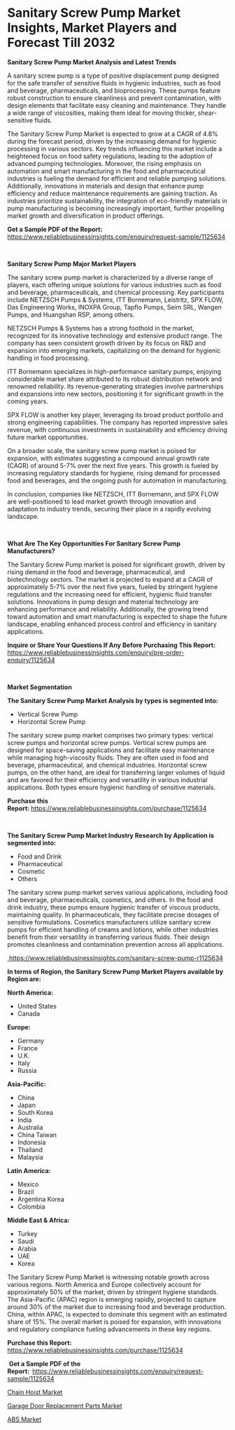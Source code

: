 <p><h1>Sanitary Screw Pump Market Insights, Market Players and Forecast Till 2032</h1></p><p><strong>Sanitary Screw Pump Market Analysis and Latest Trends</strong></p>
<p><p>A sanitary screw pump is a type of positive displacement pump designed for the safe transfer of sensitive fluids in hygienic industries, such as food and beverage, pharmaceuticals, and bioprocessing. These pumps feature robust construction to ensure cleanliness and prevent contamination, with design elements that facilitate easy cleaning and maintenance. They handle a wide range of viscosities, making them ideal for moving thicker, shear-sensitive fluids.</p><p>The Sanitary Screw Pump Market is expected to grow at a CAGR of 4.8% during the forecast period, driven by the increasing demand for hygienic processing in various sectors. Key trends influencing this market include a heightened focus on food safety regulations, leading to the adoption of advanced pumping technologies. Moreover, the rising emphasis on automation and smart manufacturing in the food and pharmaceutical industries is fueling the demand for efficient and reliable pumping solutions. Additionally, innovations in materials and design that enhance pump efficiency and reduce maintenance requirements are gaining traction. As industries prioritize sustainability, the integration of eco-friendly materials in pump manufacturing is becoming increasingly important, further propelling market growth and diversification in product offerings.</p></p>
<p><strong>Get a Sample PDF of the Report:&nbsp;</strong> <a href="https://www.reliablebusinessinsights.com/enquiry/request-sample/1125634?utm_campaign=96&utm_medium=2&utm_source=Github&utm_content=ia&utm_term=15022025&utm_id=sanitary-screw-pump">https://www.reliablebusinessinsights.com/enquiry/request-sample/1125634</a></p>
<p>&nbsp;</p>
<p><strong>Sanitary Screw Pump Major Market Players</strong></p>
<p><p>The sanitary screw pump market is characterized by a diverse range of players, each offering unique solutions for various industries such as food and beverage, pharmaceuticals, and chemical processing. Key participants include NETZSCH Pumps & Systems, ITT Bornemann, Leistritz, SPX FLOW, Das Engineering Works, INOXPA Group, Tapflo Pumps, Seim SRL, Wangen Pumps, and Huangshan RSP, among others.</p><p>NETZSCH Pumps & Systems has a strong foothold in the market, recognized for its innovative technology and extensive product range. The company has seen consistent growth driven by its focus on R&D and expansion into emerging markets, capitalizing on the demand for hygienic handling in food processing.</p><p>ITT Bornemann specializes in high-performance sanitary pumps, enjoying considerable market share attributed to its robust distribution network and renowned reliability. Its revenue-generating strategies involve partnerships and expansions into new sectors, positioning it for significant growth in the coming years.</p><p>SPX FLOW is another key player, leveraging its broad product portfolio and strong engineering capabilities. The company has reported impressive sales revenue, with continuous investments in sustainability and efficiency driving future market opportunities.</p><p>On a broader scale, the sanitary screw pump market is poised for expansion, with estimates suggesting a compound annual growth rate (CAGR) of around 5-7% over the next five years. This growth is fueled by increasing regulatory standards for hygiene, rising demand for processed food and beverages, and the ongoing push for automation in manufacturing.</p><p>In conclusion, companies like NETZSCH, ITT Bornemann, and SPX FLOW are well-positioned to lead market growth through innovation and adaptation to industry trends, securing their place in a rapidly evolving landscape.</p></p>
<p>&nbsp;</p>
<p><strong>What Are The Key Opportunities For Sanitary Screw Pump Manufacturers?</strong></p>
<p><p>The Sanitary Screw Pump market is poised for significant growth, driven by rising demand in the food and beverage, pharmaceutical, and biotechnology sectors. The market is projected to expand at a CAGR of approximately 5-7% over the next five years, fueled by stringent hygiene regulations and the increasing need for efficient, hygienic fluid transfer solutions. Innovations in pump design and material technology are enhancing performance and reliability. Additionally, the growing trend toward automation and smart manufacturing is expected to shape the future landscape, enabling enhanced process control and efficiency in sanitary applications.</p></p>
<p><strong>Inquire or Share Your Questions If Any Before Purchasing This Report:</strong> <a href="https://www.reliablebusinessinsights.com/enquiry/pre-order-enquiry/1125634?utm_campaign=96&utm_medium=2&utm_source=Github&utm_content=ia&utm_term=15022025&utm_id=sanitary-screw-pump">https://www.reliablebusinessinsights.com/enquiry/pre-order-enquiry/1125634</a></p>
<p>&nbsp;</p>
<p><strong>Market Segmentation</strong></p>
<p><strong>The Sanitary Screw Pump Market Analysis by types is segmented into:</strong></p>
<p><ul><li>Vertical Screw Pump</li><li>Horizontal Screw Pump</li></ul></p>
<p><p>The sanitary screw pump market comprises two primary types: vertical screw pumps and horizontal screw pumps. Vertical screw pumps are designed for space-saving applications and facilitate easy maintenance while managing high-viscosity fluids. They are often used in food and beverage, pharmaceutical, and chemical industries. Horizontal screw pumps, on the other hand, are ideal for transferring larger volumes of liquid and are favored for their efficiency and versatility in various industrial applications. Both types ensure hygienic handling of sensitive materials.</p></p>
<p><strong>Purchase this Report:&nbsp;</strong><a href="https://www.reliablebusinessinsights.com/purchase/1125634?utm_campaign=96&utm_medium=2&utm_source=Github&utm_content=ia&utm_term=15022025&utm_id=sanitary-screw-pump">https://www.reliablebusinessinsights.com/purchase/1125634</a></p>
<p>&nbsp;</p>
<p><strong>The Sanitary Screw Pump Market Industry Research by Application is segmented into:</strong></p>
<p><ul><li>Food and Drink</li><li>Pharmaceutical</li><li>Cosmetic</li><li>Others</li></ul></p>
<p><p>The sanitary screw pump market serves various applications, including food and beverage, pharmaceuticals, cosmetics, and others. In the food and drink industry, these pumps ensure hygienic transfer of viscous products, maintaining quality. In pharmaceuticals, they facilitate precise dosages of sensitive formulations. Cosmetics manufacturers utilize sanitary screw pumps for efficient handling of creams and lotions, while other industries benefit from their versatility in transferring various fluids. Their design promotes cleanliness and contamination prevention across all applications.</p></p>
<p><a href="https://www.reliablebusinessinsights.com/sanitary-screw-pump-r1125634?utm_campaign=96&utm_medium=2&utm_source=Github&utm_content=ia&utm_term=15022025&utm_id=sanitary-screw-pump">&nbsp;https://www.reliablebusinessinsights.com/sanitary-screw-pump-r1125634</a></p>
<p><strong>In terms of Region, the Sanitary Screw Pump Market Players available by Region are:</strong></p>
<p>
    <p> <strong> North America: </strong>
        <ul>
            <li>United States</li>
            <li>Canada</li>
        </ul>
        </p> 
    <p> <strong> Europe: </strong>
        <ul>
            <li>Germany</li>
            <li>France</li>
            <li>U.K.</li>
            <li>Italy</li>
            <li>Russia</li>
        </ul>
        </p> 
    <p> <strong> Asia-Pacific: </strong>
        <ul>
            <li>China</li>
            <li>Japan</li>
            <li>South Korea</li>
            <li>India</li>
            <li>Australia</li>
            <li>China Taiwan</li>
            <li>Indonesia</li>
            <li>Thailand</li>
            <li>Malaysia</li>
        </ul>
        </p> 
    <p> <strong> Latin America: </strong>
        <ul>
            <li>Mexico</li>
            <li>Brazil</li>
            <li>Argentina Korea</li>
            <li>Colombia</li>
        </ul>
        </p> 
    <p> <strong> Middle East & Africa: </strong>
        <ul>
            <li>Turkey</li>
            <li>Saudi</li>
            <li>Arabia</li>
            <li>UAE</li>
            <li>Korea</li>
        </ul>
    </p>
    </p>
<p><p>The Sanitary Screw Pump Market is witnessing notable growth across various regions. North America and Europe collectively account for approximately 50% of the market, driven by stringent hygiene standards. The Asia-Pacific (APAC) region is emerging rapidly, projected to capture around 30% of the market due to increasing food and beverage production. China, within APAC, is expected to dominate this segment with an estimated share of 15%. The overall market is poised for expansion, with innovations and regulatory compliance fueling advancements in these key regions.</p></p>
<p><strong>Purchase this Report: </strong><a href="https://www.reliablebusinessinsights.com/purchase/1125634?utm_campaign=96&utm_medium=2&utm_source=Github&utm_content=ia&utm_term=15022025&utm_id=sanitary-screw-pump">https://www.reliablebusinessinsights.com/purchase/1125634</a></p>
<p>&nbsp;<strong>Get a Sample PDF of the Report:&nbsp;&nbsp;</strong><a href="https://www.reliablebusinessinsights.com/enquiry/request-sample/1125634?utm_campaign=96&utm_medium=2&utm_source=Github&utm_content=ia&utm_term=15022025&utm_id=sanitary-screw-pump">https://www.reliablebusinessinsights.com/enquiry/request-sample/1125634</a></p>
<p><strong></strong></p>
<p><p><a href="https://github.com/jamesgomez337/Market-Research-Report-List-1/blob/main/chain-hoist-market.md?utm_campaign=96&utm_medium=2&utm_source=Github&utm_content=ia&utm_term=15022025&utm_id=sanitary-screw-pump">Chain Hoist Market</a></p><p><a href="https://github.com/wwwkeltoum/Market-Research-Report-List-5/blob/main/garage-door-replacement-parts-market.md?utm_campaign=96&utm_medium=2&utm_source=Github&utm_content=ia&utm_term=15022025&utm_id=sanitary-screw-pump">Garage Door Replacement Parts Market</a></p><p><a href="https://github.com/porstheftyux/Market-Research-Report-List-1/blob/main/abs-market.md?utm_campaign=96&utm_medium=2&utm_source=Github&utm_content=ia&utm_term=15022025&utm_id=sanitary-screw-pump">ABS Market</a></p></p>